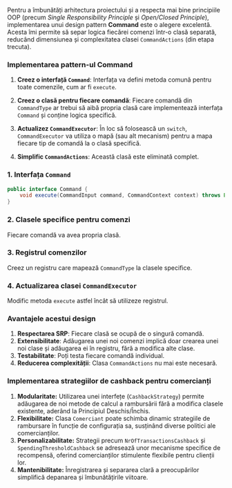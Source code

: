 

Pentru a îmbunătăți arhitectura proiectului și a respecta mai bine principiile OOP 
(precum *Single Responsibility Principle* și *Open/Closed Principle*), 
implementarea unui design pattern **Command** este o alegere excelentă. 
Acesta îmi permite să separ logica fiecărei comenzi într-o clasă separată,
reducând dimensiunea și complexitatea clasei `CommandActions` (din etapa trecuta).

### Implementarea pattern-ul Command

1. **Creez o interfață `Command`**:
   Interfața va defini metoda comună pentru toate comenzile, cum ar fi `execute`.

2. **Creez o clasă pentru fiecare comandă**:
   Fiecare comandă din `CommandType` ar trebui să aibă propria clasă care implementează interfața `Command` și conține logica specifică.

3. **Actualizez `CommandExecutor`**:
   În loc să folosească un `switch`, `CommandExecutor` va utiliza o mapă (sau alt mecanism) pentru a mapa fiecare tip de comandă la o clasă specifică.

4. **Simplific `CommandActions`**:
   Această clasă este eliminată complet.

### 1. **Interfața `Command`**
```java
public interface Command {
    void execute(CommandInput command, CommandContext context) throws Exception;
}
```
### 2. **Clasele specifice pentru comenzi**
Fiecare comandă va avea propria clasă.

### 3. **Registrul comenzilor**
Creez un registru care mapează `CommandType` la clasele specifice.

### 4. **Actualizarea clasei `CommandExecutor`**
Modific metoda `execute` astfel încât să utilizeze registrul.

### Avantajele acestui design
1. **Respectarea SRP**: Fiecare clasă se ocupă de o singură comandă.
2. **Extensibilitate**: Adăugarea unei noi comenzi implică doar crearea unei noi clase și adăugarea ei în registru, fără a modifica alte clase.
3. **Testabilitate**: Poți testa fiecare comandă individual.
4. **Reducerea complexității**: Clasa `CommandActions` nu mai este necesară.

### Implementarea strategiilor de cashback pentru comercianți
1. **Modularitate:** Utilizarea unei interfețe (`CashbackStrategy`) permite adăugarea de noi metode de calcul a rambursării fără a modifica clasele existente, aderând la Principiul Deschis/Închis.
2. **Flexibilitate:** Clasa `Comerciant` poate schimba dinamic strategiile de rambursare în funcție de configurația sa, susținând diverse politici ale comercianților.
3. **Personalizabilitate:** Strategii precum `NrOfTransactionsCashback` și `SpendingThresholdCashback` se adresează unor mecanisme specifice de recompensă, oferind comercianților stimulente flexibile pentru clienții lor.
4. **Mantenibilitate:** Înregistrarea și separarea clară a preocupărilor simplifică depanarea și îmbunătățirile viitoare.